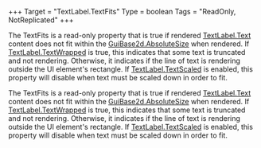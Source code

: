 +++
Target = "TextLabel.TextFits"
Type = boolean
Tags = "ReadOnly, NotReplicated"
+++

The TextFits is a read-only property that is true if rendered [TextLabel.Text](https://developer.roblox.com/api-reference/property/TextLabel/Text) content does not fit within the [GuiBase2d.AbsoluteSize](https://developer.roblox.com/api-reference/property/GuiBase2d/AbsoluteSize) when rendered. If [TextLabel.TextWrapped](https://developer.roblox.com/api-reference/property/TextLabel/TextWrapped) is true, this indicates that some text is truncated and not rendering. Otherwise, it indicates if the line of text is rendering outside the UI element's rectangle. If [TextLabel.TextScaled](https://developer.roblox.com/api-reference/property/TextLabel/TextScaled) is enabled, this property will disable when text must be scaled down in order to fit.	The TextFits is a read-only property that is true if rendered [TextLabel.Text](https://developer.roblox.com/api-reference/property/TextLabel/Text) content does not fit within the [GuiBase2d.AbsoluteSize](https://developer.roblox.com/api-reference/property/GuiBase2d/AbsoluteSize) when rendered. If [TextLabel.TextWrapped](https://developer.roblox.com/api-reference/property/TextLabel/TextWrapped) is true, this indicates that some text is truncated and not rendering. Otherwise, it indicates if the line of text is rendering outside the UI element's rectangle. If [TextLabel.TextScaled](https://developer.roblox.com/api-reference/property/TextLabel/TextScaled) is enabled, this property will disable when text must be scaled down in order to fit.